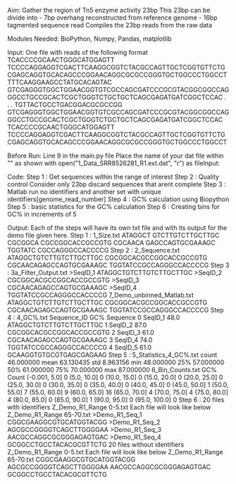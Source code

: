 Aim: Gather the region of Tn5 enzyme activity 23bp 
     This 23bp can be divide into
	 - 7bp overhang reconstructed from reference genome
	 - 16bp tagmented sequence read
     Compiles the 23bp reads from the raw data 

Modules Needed: BioPython, Numpy, Pandas, matplotlib

Input: One file with reads of the following format
	TCACCCCGCAACTGGGCATGGAGTT TCCCCAGGAGGTCGACTTCAAGGCGGTCTACGCCAGTTGCTCGGTGTTCTGCGAGCAGGTGCACAGCCCGGAACAGGCGCGCCGGGTGCTGGCCCTGGCCT
	TTTCAAGGAAGCCTATGCACAGTAC GTCGAGGGTGGCTGGAACGGTGTCGCCAGCGATCCCGCGTACGGCGGCCAGGGCCTGCCGCACTCGCTGGGTCTGCTGCTCAGCGAGATGATCGGCTCCAC
				.
				.
				.
	TGTTACTGCCTGACGGACGCGCCGG GTCGAGGGTGGCTGGAACGGTGTCGCCAGCGATCCCGCGTACGGCGGCCAGGGCCTGCCGCACTCGCTGGGTCTGCTGCTCAGCGAGATGATCGGCTCCAC
	TCACCCCGCAACTGGGCATGGAGTT TCCCCAGGAGGTCGACTTCAAGGCGGTCTACGCCAGTTGCTCGGTGTTCTGCGAGCAGGTGCACAGCCCGGAACAGGCGCGCCGGGTGCTGGCCCTGGCCT

Before Run: Line 9 in the main.py file 
    	    Place the name of your dat file within "" as shown
		        with open("1_Data_SRR8526281_R1.ext.dat", "r") as fileInput:

Code:
	Step 1 : Get sequences within the range of interest
	Step 2 : Quality control Consider only 23bp discard sequences that arent complete
	Step 3 : Matlab run no identifiers and another set with unique identifiers[genome_read_number]
	Step 4 : GC% calculation using Biopython
	Step 5 : basic statistics for the GC% calculation
	Step 6 : Creating bins for GC% in increments of 5

Output: Each of the steps will have its own txt file and with its output for the demo file given here.
            Step 1 : 1_Size.txt
                        ATAGGCT GTCTTGTCTTGCTTGC
                        CGCGGCA CGCCGGCACCGCCGTG
                        CGCAACA GAGCCAGTGCGAAAGC
                        TGGTATC CGCCAGGGCCACCCCG
	        Step 2 : 2_Sequence.txt
	                    ATAGGCTGTCTTGTCTTGCTTGC
                        CGCGGCACGCCGGCACCGCCGTG
                        CGCAACAGAGCCAGTGCGAAAGC
                        TGGTATCCGCCAGGGCCACCCCG
	        Step 3 : 3a_Filter_Output.txt
	                    >SeqID_1
                        ATAGGCTGTCTTGTCTTGCTTGC
                        >SeqID_2
                        CGCGGCACGCCGGCACCGCCGTG
                        >SeqID_3
                        CGCAACAGAGCCAGTGCGAAAGC
                        >SeqID_4
                        TGGTATCCGCCAGGGCCACCCCG
                     7_Demo_unbinned_Matlab.txt
                        ATAGGCTGTCTTGTCTTGCTTGC
                        CGCGGCACGCCGGCACCGCCGTG
                        CGCAACAGAGCCAGTGCGAAAGC
                        TGGTATCCGCCAGGGCCACCCCG
	        Step 4 : 4_GC%.txt
                            Sequence_ID	GC%	    Sequence
                        0	SeqID_1	    48.0	ATAGGCTGTCTTGTCTTGCTTGC
                        1	SeqID_2	    87.0	CGCGGCACGCCGGCACCGCCGTG
                        2	SeqID_3	    61.0	CGCAACAGAGCCAGTGCGAAAGC
                        3	SeqID_4	    74.0	TGGTATCCGCCAGGGCCACCCCG
                        4	SeqID_5	    61.0	GCAAGGTGTGCGTGAGCGAGAAG
	        Step 5 : 5_Statistics_4_GC%.txt
                        count  46.000000
                        mean   63.130435
                        std     8.963156
                        min    48.000000
                        25%    57.000000
                        50%    61.000000
                        75%    70.000000
                        max    87.000000
	                 6_Bin_Counts.txt
                        GC%             Count
                        (-0.001, 5.0]	0
                        (5.0, 10.0]	0
                        (10.0, 15.0]	0
                        (15.0, 20.0]	0
                        (20.0, 25.0]	0
                        (25.0, 30.0]	0
                        (30.0, 35.0]	0
                        (35.0, 40.0]	0
                        (40.0, 45.0]	0
                        (45.0, 50.0]	1
                        (50.0, 55.0]	7
                        (55.0, 60.0]	9
                        (60.0, 65.0]	16
                        (65.0, 70.0]	4
                        (70.0, 75.0]	4
                        (75.0, 80.0]	4
                        (80.0, 85.0]	0
                        (85.0, 90.0]	1
                        (90.0, 95.0]	0
                        (95.0, 100.0]	0
            Step 6 : 20 files with identifiers
                        Z_Demo_R1_Range 0-5.txt
                        Each file will look like below
                            Z_Demo_R1_Range 65-70.txt
                                >Demo_R1_Seq_1
                                CGGCGAAGGCGTGCATGGTACGG
                                >Demo_R1_Seq_2
                                AGCGCCGGGGTCAGCTTGGGGAA
                                >Demo_R1_Seq_3
                                AACGCCAGGCGCGGGAGAGTGAC
                                >Demo_R1_Seq_4
                                GCGGCCTGCCTACACGCGTTCTG
                    20 files without identifiers
                        Z_Demo_R1_Range 0-5.txt
                            Each file will look like below
                                Z_Demo_R1_Range 65-70.txt
                                    CGGCGAAGGCGTGCATGGTACGG
                                    AGCGCCGGGGTCAGCTTGGGGAA
                                    AACGCCAGGCGCGGGAGAGTGAC
                                    GCGGCCTGCCTACACGCGTTCTG
